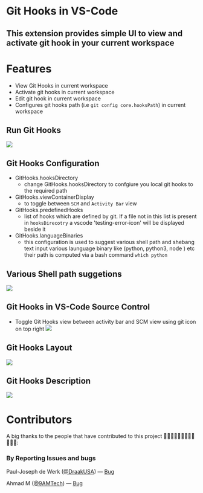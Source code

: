 # Git Hooks in VS-Code
## This extension provides simple UI to view and activate git hook in your current workspace

# Features

* View Git Hooks in current workspace
* Activate git hooks in current workspace
* Edit git hook in current workspace
* Configures git hooks path (i.e `git config core.hooksPath`) in current workspace

## Run Git Hooks
![](https://githooks.s3.ap-south-1.amazonaws.com/run_hook.png)

## Git Hooks Configuration
- GitHooks.hooksDirectory
    - change GitHooks.hooksDirectory to confgiure you local git hooks to the required path
- GitHooks.viewContainerDisplay
    - to toggle between `SCM` and `Activity Bar` view
- GitHooks.predefinedHooks
    - list of hooks which are defined by git. If a file not in this list is present in `hooksDirecotry` a vscode 'testing-error-icon' will be displayed beside it
- GitHooks.languageBinaries
    - this configuration is used to suggest various shell path and shebang text input various launguage binary like (python, python3, node ) etc
    their path is computed via a bash command `which python`

## Various Shell path suggetions
![](https://githooks.s3.ap-south-1.amazonaws.com/shell-suggetion.png)

## Git Hooks in VS-Code Source Control
* Toggle Git Hooks view between activity bar and SCM view using git icon on top right
![](https://githooks.s3.ap-south-1.amazonaws.com/2022-04-30.png)

## Git Hooks Layout
![](https://githooks.s3.ap-south-1.amazonaws.com/hook_options.png)

## Git Hooks Description
![](https://githooks.s3.ap-south-1.amazonaws.com/hook_hints.png)

# Contributors

A big thanks to the people that have contributed to this project 🙏🏽🙏🏽🙏🏽👨🏽‍💻🧑🏽‍💻:

### By Reporting Issues and bugs

Paul-Joseph de Werk ([@DraakUSA](https://github.com/DraakUSA)) &mdash; [Bug](https://github.com/Lakshmikanth2001/GitHooks/issues/9)

Ahmad M ([@9AMTech](https://github.com/9AMTech)) &mdash; [Bug](https://github.com/Lakshmikanth2001/GitHooks/issues/5)